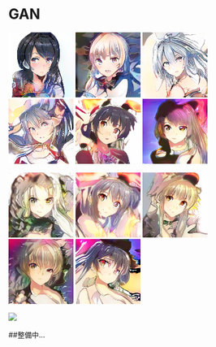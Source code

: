 # GAN
![](https://github.com/agis09/GAN/blob/master/result/140.png)
![](https://github.com/agis09/GAN/blob/master/result/155.png)
![](https://github.com/agis09/GAN/blob/master/result/4.png)
![](https://github.com/agis09/GAN/blob/master/result/7.png)
![](https://github.com/agis09/GAN/blob/master/result/img12.png)
![](https://github.com/agis09/GAN/blob/master/result/img39.png)
  
![](https://github.com/agis09/GAN/blob/master/result/img48.png)
![](https://github.com/agis09/GAN/blob/master/result/img55.png)
![](https://github.com/agis09/GAN/blob/master/result/img67.png)
![](https://github.com/agis09/GAN/blob/master/result/img76.png)
![](https://github.com/agis09/GAN/blob/master/result/img91.png)

![](https://github.com/agis09/GAN/blob/master/result/gif/tmp_1.gif)

##整備中...
